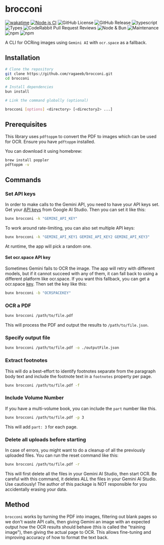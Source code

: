 # brocconi

[![wakatime](https://wakatime.com/badge/user/a0b906ce-b8e7-4463-8bce-383238df6d4b/project/3825fe86-83bd-4da7-9d1e-1fa20e21023b.svg)](https://wakatime.com/badge/user/a0b906ce-b8e7-4463-8bce-383238df6d4b/project/3825fe86-83bd-4da7-9d1e-1fa20e21023b)
[![Node.js CI](https://github.com/ragaeeb/brocconi/actions/workflows/build.yml/badge.svg)](https://github.com/ragaeeb/brocconi/actions/workflows/build.yml)
![GitHub License](https://img.shields.io/github/license/ragaeeb/brocconi)
![GitHub Release](https://img.shields.io/github/v/release/ragaeeb/brocconi)
![typescript](https://badgen.net/badge/icon/typescript?icon=typescript&label&color=blue)
![Types](https://img.shields.io/npm/types/brocconi)
![CodeRabbit Pull Request Reviews](https://img.shields.io/coderabbit/prs/github/ragaeeb/brocconi?utm_source=oss&utm_medium=github&utm_campaign=ragaeeb%2Fbrocconi&labelColor=171717&color=FF570A&link=https%3A%2F%2Fcoderabbit.ai&label=CodeRabbit+Reviews)
![Node & Bun](https://img.shields.io/badge/Works%20with-Node%20%26%20Bun-green)
![Maintenance](https://img.shields.io/maintenance/yes/2025)
![npm](https://img.shields.io/npm/v/brocconi)
![npm](https://img.shields.io/npm/dm/brocconi)

A CLI for OCRing images using `Gemini AI` with `ocr.space` as a fallback.

## Installation

```bash
# Clone the repository
git clone https://github.com/ragaeeb/brocconi.git
cd brocconi

# Install dependencies
bun install

# Link the command globally (optional)
```

```bash
brocconi [options] <directory> [<directory2> ...]
```

## Prerequisites

This library uses `pdftoppm` to convert the PDF to images which can be used for OCR. Ensure you have `pdftoppm` installed.

You can download it using homebrew:

```bash
brew install poppler
pdftoppm -v
```

## Commands

### Set API keys

In order to make calls to the Gemini API, you need to have your API keys set. Get your [API keys](https://aistudio.google.com/app/apikey) from Google AI Studio. Then you can set it like this:

```bash
bunx brocconi -k "GEMINI_API_KEY"
```

To work around rate-limiting, you can also set multiple API keys:

```bash
bunx brocconi -k "GEMINI_API_KEY1 GEMINI_API_KEY2 GEMINI_API_KEY3"
```

At runtime, the app will pick a random one.

#### Set ocr.space API key

Sometimes Gemini fails to OCR the image. The app will retry with different models, but if it cannot succeed with any of them, it can fall back to using a different platform like ocr.space. If you want this fallback, you can get a ocr.space [key](https://ocr.space/ocrapi/freekey). Then set the key like this:

```bash
bunx brocconi -b "OCRSPACEKEY"
```

### OCR a PDF

```bash
bunx brocconi /path/to/file.pdf
```

This will process the PDF and output the results to `/path/to/file.json`.

### Specify output file

```bash
bunx brocconi /path/to/file.pdf -o ./outputFile.json
```

### Extract footnotes

This will do a best-effort to identify footnotes separate from the paragraph body text and include the footnote text in a `footnotes` property per page.

```bash
bunx brocconi /path/to/file.pdf -f
```

### Include Volume Number

If you have a multi-volume book, you can include the `part` number like this.

```bash
bunx brocconi /path/to/file.pdf -p 3
```

This will add `part: 3` for each page.

### Delete all uploads before starting

In case of errors, you might want to do a cleanup of all the previously uploaded files. You can run the reset command like this:

```bash
bunx brocconi /path/to/file.pdf -r
```

This will first delete all the files in your Gemini AI Studio, then start OCR. Be careful with this command, it deletes ALL the files in your Gemini AI Studio. Use cautiously! The author of this package is NOT responsible for you accidentally erasing your data.

## Method

`brocconi` works by turning the PDF into images, filtering out blank pages so we don't waste API calls, then giving Gemini an image with an expected output how the OCR results should behave (this is called the "training image"), then giving the actual page to OCR. This allows fine-tuning and improving accuracy of how to format the text back.

